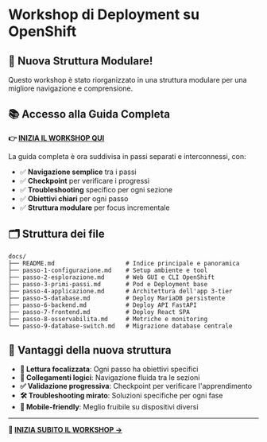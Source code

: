 # Workshop di Deployment su OpenShift

## 🚀 Nuova Struttura Modulare!

Questo workshop è stato riorganizzato in una struttura modulare per una migliore navigazione e comprensione.

## 📚 Accesso alla Guida Completa

**👉 [INIZIA IL WORKSHOP QUI](./docs/README.md)**

La guida completa è ora suddivisa in passi separati e interconnessi, con:

- ✅ **Navigazione semplice** tra i passi
- ✅ **Checkpoint** per verificare i progressi  
- ✅ **Troubleshooting** specifico per ogni sezione
- ✅ **Obiettivi chiari** per ogni passo
- ✅ **Struttura modulare** per focus incrementale

## 🗂️ Struttura dei file

```
docs/
├── README.md                    # Indice principale e panoramica
├── passo-1-configurazione.md    # Setup ambiente e tool
├── passo-2-esplorazione.md      # Web GUI e CLI OpenShift
├── passo-3-primi-passi.md       # Pod e Deployment base
├── passo-4-applicazione.md      # Architettura dell'app 3-tier
├── passo-5-database.md          # Deploy MariaDB persistente
├── passo-6-backend.md           # Deploy API FastAPI
├── passo-7-frontend.md          # Deploy React SPA
├── passo-8-osservabilita.md     # Metriche e monitoring
└── passo-9-database-switch.md   # Migrazione database centrale
```

## 🎯 Vantaggi della nuova struttura

- **📖 Lettura focalizzata**: Ogni passo ha obiettivi specifici
- **🔗 Collegamenti logici**: Navigazione fluida tra le sezioni  
- **✅ Validazione progressiva**: Checkpoint per verificare l'apprendimento
- **🛠️ Troubleshooting mirato**: Soluzioni specifiche per ogni fase
- **📱 Mobile-friendly**: Meglio fruibile su dispositivi diversi

---

**🚀 [INIZIA SUBITO IL WORKSHOP →](./docs/README.md)**
